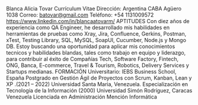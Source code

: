 Blanca Alicia Tovar
Currículum Vitae
Dirección: Argentina CABA Agüero 1038
Correo: batovar@gmail.com
Teléfono: +54 1131009572 https://www.linkedin.com/in/blancaatovarm/
APTITUDES
Con diez años de experiencia como QA Engineer, he desarrollado mis habilidades en herramientas de pruebas como Xray, Jira, Confluence, Gerkins, Postman, xTest, Testing Library, SQL, MySQL, SoapUI, Cucumber, Node.js y Mongo DB. Estoy buscando una oportunidad para aplicar mis conocimientos tecnicos y habilidades blandas, tales como trabajo en equipo y liderazgo, para contribuir al éxito de Compañías Tech, Software Factory, Fintech, ONG, Banca, E-commerce, Travel & Tourism, Robotics, Delivery Services y Startups medianas.
FORMACIÓN
Universitario:
IEBS Business School, España
Postgrado en Gestión Ágil de Proyectos con Scrum, Kanban, Lean y XP .(2021 – 2022)
Universidad Santa Maria, Venezuela.
Especialización en Tecnologia de la Información (2000)
Universidad Simón Rodríguez, Caracas Venezuela
Licenciada en Administración Mención Informática

